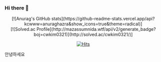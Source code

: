 ### Hi there 👋

<!--
**kcwww/kcwww** is a ✨ _special_ ✨ repository because its `README.md` (this file) appears on your GitHub profile.

Here are some ideas to get you started:

- 🔭 I’m currently working on ...
- 🌱 I’m currently learning ...
- 👯 I’m looking to collaborate on ...
- 🤔 I’m looking for help with ...
- 💬 Ask me about ...
- 📫 How to reach me: ...
- 😄 Pronouns: ...
- ⚡ Fun fact: ...
-->
<div align=center>
[![Anurag's GitHub stats](https://github-readme-stats.vercel.app/api?kcwww=anuraghazra&show_icons=true&theme=radical)]
</div>
<div align=center>
  [![Solved.ac Profile](http://mazassumnida.wtf/api/v2/generate_badge?boj=cwkim0321)](http://solved.ac/cwkim0321/)]
</div>
<div align=center>
	
  [![Hits](https://hits.seeyoufarm.com/api/count/incr/badge.svg?url=https%3A%2F%2Fgithub.com%2Fzzsza)](https://hits.seeyoufarm.com) 
	
 </div>
 
 안녕하세요
